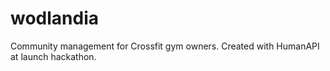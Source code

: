 wodlandia
=========

Community management for Crossfit gym owners. Created with HumanAPI at launch hackathon.
